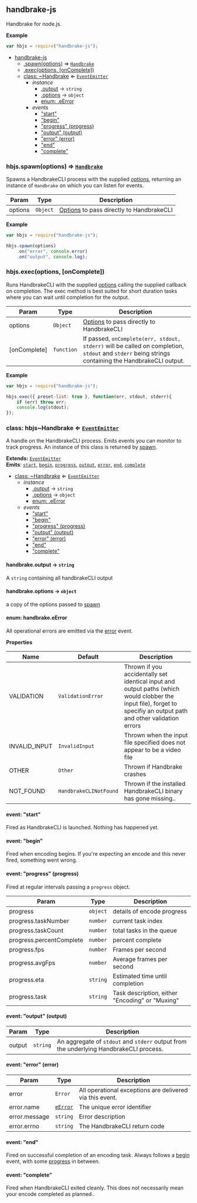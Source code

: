 <a name="module_handbrake-js"></a>
## handbrake-js
Handbrake for node.js.

**Example**  
```js
var hbjs = require("handbrake-js");
```

* [handbrake-js](#module_handbrake-js)
  * [.spawn(options)](#module_handbrake-js.spawn) ⇒ <code>[Handbrake](#module_handbrake-js..Handbrake)</code>
  * [.exec(options, [onComplete])](#module_handbrake-js.exec)
  * [class: ~Handbrake](#module_handbrake-js..Handbrake) ⇐ <code>[EventEmitter](http://nodejs.org/api/events.html)</code>
    * _instance_
      * [.output](#module_handbrake-js..Handbrake#output) → <code>string</code>
      * [.options](#module_handbrake-js..Handbrake#options) → <code>object</code>
      * [enum: .eError](#module_handbrake-js..Handbrake#eError)
    * _events_
      * ["start"](#module_handbrake-js..Handbrake#event_start)
      * ["begin"](#module_handbrake-js..Handbrake#event_begin)
      * ["progress" (progress)](#module_handbrake-js..Handbrake#event_progress)
      * ["output" (output)](#module_handbrake-js..Handbrake#event_output)
      * ["error" (error)](#module_handbrake-js..Handbrake#event_error)
      * ["end"](#module_handbrake-js..Handbrake#event_end)
      * ["complete"](#module_handbrake-js..Handbrake#event_complete)

<a name="module_handbrake-js.spawn"></a>
### hbjs.spawn(options) ⇒ <code>[Handbrake](#module_handbrake-js..Handbrake)</code>
Spawns a HandbrakeCLI process with the supplied [options](https://trac.handbrake.fr/wiki/CLIGuide#options), returning an instance of `Handbrake` on which you can listen for events.

| Param | Type | Description |
| --- | --- | --- |
| options | <code>Object</code> | [Options](https://trac.handbrake.fr/wiki/CLIGuide#options) to pass directly to HandbrakeCLI |

**Example**  
```js
var hbjs = require("handbrake-js");

hbjs.spawn(options)
    .on("error", console.error)
    .on("output", console.log);
```
<a name="module_handbrake-js.exec"></a>
### hbjs.exec(options, [onComplete])
Runs HandbrakeCLI with the supplied [options](https://trac.handbrake.fr/wiki/CLIGuide#options) calling the supplied callback on completion. The exec method is best suited for short duration tasks where you can wait until completion for the output.

| Param | Type | Description |
| --- | --- | --- |
| options | <code>Object</code> | [Options](https://trac.handbrake.fr/wiki/CLIGuide#options) to pass directly to HandbrakeCLI |
| [onComplete] | <code>function</code> | If passed, `onComplete(err, stdout, stderr)` will be called on completion, `stdout` and `stderr` being strings containing the HandbrakeCLI output. |

**Example**  
```js
var hbjs = require("handbrake-js");

hbjs.exec({ preset-list: true }, function(err, stdout, stderr){
    if (err) throw err;
    console.log(stdout);
});
```
<a name="module_handbrake-js..Handbrake"></a>
### class: hbjs~Handbrake ⇐ <code>[EventEmitter](http://nodejs.org/api/events.html)</code>
A handle on the HandbrakeCLI process. Emits events you can monitor to track progress. An instance of this class is returned by [spawn](#module_handbrake-js.spawn).

**Extends:** <code>[EventEmitter](http://nodejs.org/api/events.html)</code>  
**Emits**: <code>[start](#module_handbrake-js..Handbrake#event_start)</code>, <code>[begin](#module_handbrake-js..Handbrake#event_begin)</code>, <code>[progress](#module_handbrake-js..Handbrake#event_progress)</code>, <code>[output](#module_handbrake-js..Handbrake#event_output)</code>, <code>[error](#module_handbrake-js..Handbrake#event_error)</code>, <code>[end](#module_handbrake-js..Handbrake#event_end)</code>, <code>[complete](#module_handbrake-js..Handbrake#event_complete)</code>  

* [class: ~Handbrake](#module_handbrake-js..Handbrake) ⇐ <code>[EventEmitter](http://nodejs.org/api/events.html)</code>
  * _instance_
    * [.output](#module_handbrake-js..Handbrake#output) → <code>string</code>
    * [.options](#module_handbrake-js..Handbrake#options) → <code>object</code>
    * [enum: .eError](#module_handbrake-js..Handbrake#eError)
  * _events_
    * ["start"](#module_handbrake-js..Handbrake#event_start)
    * ["begin"](#module_handbrake-js..Handbrake#event_begin)
    * ["progress" (progress)](#module_handbrake-js..Handbrake#event_progress)
    * ["output" (output)](#module_handbrake-js..Handbrake#event_output)
    * ["error" (error)](#module_handbrake-js..Handbrake#event_error)
    * ["end"](#module_handbrake-js..Handbrake#event_end)
    * ["complete"](#module_handbrake-js..Handbrake#event_complete)

<a name="module_handbrake-js..Handbrake#output"></a>
#### handbrake.output → <code>string</code>
A `string` containing all handbrakeCLI output

<a name="module_handbrake-js..Handbrake#options"></a>
#### handbrake.options → <code>object</code>
a copy of the options passed to [spawn](#module_handbrake-js.spawn)

<a name="module_handbrake-js..Handbrake#eError"></a>
#### enum: handbrake.eError
All operational errors are emitted via the [error](#module_handbrake-js..Handbrake#event_error) event.

**Properties**

| Name | Default | Description |
| --- | --- | --- |
| VALIDATION | `ValidationError` | Thrown if you accidentally set identical input and output paths (which would clobber the input file), forget to specifiy an output path and other validation errors |
| INVALID_INPUT | `InvalidInput` | Thrown when the input file specified does not appear to be a video file |
| OTHER | `Other` | Thrown if Handbrake crashes |
| NOT_FOUND | `HandbrakeCLINotFound` | Thrown if the installed HandbrakeCLI binary has gone missing.. |

<a name="module_handbrake-js..Handbrake#event_start"></a>
#### event: "start"
Fired as HandbrakeCLI is launched. Nothing has happened yet.

<a name="module_handbrake-js..Handbrake#event_begin"></a>
#### event: "begin"
Fired when encoding begins. If you're expecting an encode and this never fired, something went wrong.

<a name="module_handbrake-js..Handbrake#event_progress"></a>
#### event: "progress" (progress)
Fired at regular intervals passing a `progress` object.

| Param | Type | Description |
| --- | --- | --- |
| progress | <code>object</code> | details of encode progress |
| progress.taskNumber | <code>number</code> | current task index |
| progress.taskCount | <code>number</code> | total tasks in the queue |
| progress.percentComplete | <code>number</code> | percent complete |
| progress.fps | <code>number</code> | Frames per second |
| progress.avgFps | <code>number</code> | Average frames per second |
| progress.eta | <code>string</code> | Estimated time until completion |
| progress.task | <code>string</code> | Task description, either "Encoding" or "Muxing" |

<a name="module_handbrake-js..Handbrake#event_output"></a>
#### event: "output" (output)
| Param | Type | Description |
| --- | --- | --- |
| output | <code>string</code> | An aggregate of `stdout` and `stderr` output from the underlying HandbrakeCLI process. |

<a name="module_handbrake-js..Handbrake#event_error"></a>
#### event: "error" (error)
| Param | Type | Description |
| --- | --- | --- |
| error | <code>Error</code> | All operational exceptions are delivered via this event. |
| error.name | <code>[eError](#module_handbrake-js..Handbrake#eError)</code> | The unique error identifier |
| error.message | <code>string</code> | Error description |
| error.errno | <code>string</code> | The HandbrakeCLI return code |

<a name="module_handbrake-js..Handbrake#event_end"></a>
#### event: "end"
Fired on successful completion of an encoding task. Always follows a [begin](#module_handbrake-js..Handbrake#event_begin) event, with some [progress](#module_handbrake-js..Handbrake#event_progress) in between.

<a name="module_handbrake-js..Handbrake#event_complete"></a>
#### event: "complete"
Fired when HandbrakeCLI exited cleanly. This does not necessarily mean your encode completed as planned..

